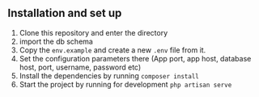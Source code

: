 ## Installation and set up

1. Clone this repository and enter the directory
2. import the db schema
3. Copy the `env.example` and create a new `.env` file from it.
4. Set the configuration parameters there (App port, app host, database host, port, username, password etc)
5. Install the dependencies by running `composer install`
6. Start the project by running for development `php artisan serve`